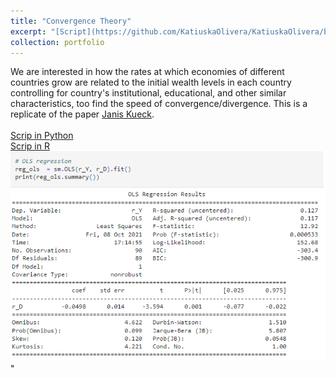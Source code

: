 ```yaml
---
title: "Convergence Theory"
excerpt: "[Script](https://github.com/KatiuskaOlivera/KatiuskaOlivera/blob/main/Grupo4_lab2_Python.ipynb): Using double lasso for convergence theory."
collection: portfolio
---
```

We are interested in how the rates at which economies of different countries grow are related to the initial wealth levels in each country controlling for country's institutional, educational, and other similar characteristics, too find the speed of convergence/divergence. This is a replicate of the paper [Janis Kueck](https://www.kaggle.com/janniskueck/double-lasso-for-the-convergence-hypothesis?scriptVersionId=68854111).  
<br>
[Scrip in Python]("https://github.com/KatiuskaOlivera/KatiuskaOlivera/blob/main/Grupo4_lab2_Python.ipynb")
<br>
[Scrip in R]("https://github.com/KatiuskaOlivera/KatiuskaOlivera/blob/main/Grupo4_lab2_R.ipynb")
<br/><img src='/images/regression.png'>"
